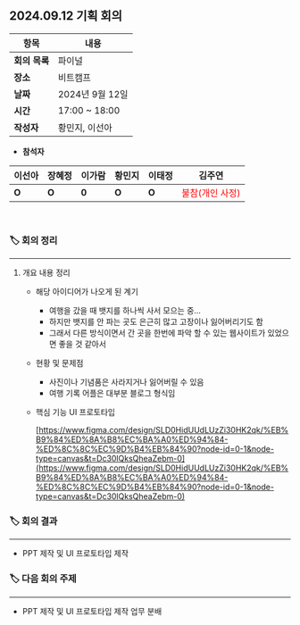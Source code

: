 ## 2024.09.12 기획 회의

| **항목**    | **내용**        |
|-----------|---------------|
| **회의 목록** | 파이널           |
| **장소**    | 비트캠프          |
| **날짜**    | 2024년 9월 12일  |
| **시간**    | 17:00 ~ 18:00 |
| **작성자**   | 황민지, 이선아      |

- **참석자**

| **이선아** | **장혜정** | **이가람** | **황민지** | **이태정** | **김주연**                            |
|---------|---------|---------|---------|---------|------------------------------------|
| **O**       | **O**       | **0**   | **O**       | **O**       | <span style="color: red">불참(개인 사정)</span> |

<br>

### 🏷️ 회의 정리

---

1. 개요 내용 정리
    - 해당 아이디어가 나오게 된 계기
        - 여행을 갔을 때 뱃지를 하나씩 사서 모으는 중…
        - 하지만 뱃지를 안 파는 곳도 은근히 많고 고장이나 잃어버리기도 함
        - 그래서 다른 방식이면서 간 곳을 한번에 파악 할 수 있는 웹사이트가 있었으면 좋을 것 같아서
    - 현황 및 문제점
        - 사진이나 기념품은 사라지거나 잃어버릴 수 있음
        - 여행 기록 어플은 대부분 블로그 형식임
    - 핵심 기능 UI 프로토타입

      [https://www.figma.com/design/SLD0HidUUdLUzZi30HK2qk/%EB%B9%84%ED%8A%B8%EC%BA%A0%ED%94%84-%ED%8C%8C%EC%9D%B4%EB%84%90?node-id=0-1&node-type=canvas&t=Dc30lQksQheaZebm-0](https://www.figma.com/design/SLD0HidUUdLUzZi30HK2qk/%EB%B9%84%ED%8A%B8%EC%BA%A0%ED%94%84-%ED%8C%8C%EC%9D%B4%EB%84%90?node-id=0-1&node-type=canvas&t=Dc30lQksQheaZebm-0)


### 🏷️ 회의 결과

---

- PPT 제작 및 UI 프로토타입 제작
   

### 🏷️ 다음 회의 주제

---

- PPT 제작 및 UI 프로토타입 제작 업무 분배